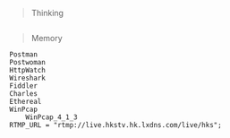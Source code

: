> Thinking

```

```

> Memory

```
Postman
Postwoman
HttpWatch
Wireshark
Fiddler
Charles
Ethereal
WinPcap
	WinPcap_4_1_3
RTMP_URL = "rtmp://live.hkstv.hk.lxdns.com/live/hks";
```

